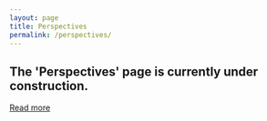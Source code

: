 ```yaml
---
layout: page
title: Perspectives
permalink: /perspectives/
---
```

<main class="main {% if page.url == '/perspectives/' %}perspectives{% endif %}">
    <section class="article">
        <h2 class="h1">The 'Perspectives' page is currently under construction.</h2>
    </section>
    <a class="button">
        <a class="arrow-link" href="https://medium.com/@jmwii1981/" target="_blank">Read more</a>
    </a>
</main>